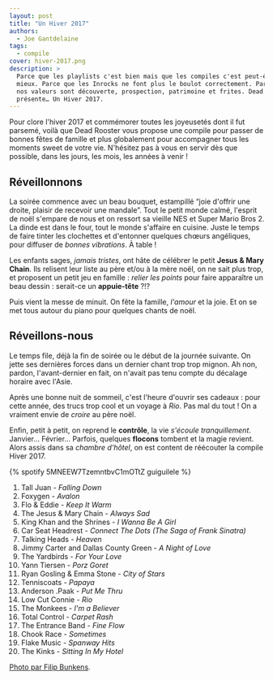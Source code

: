 ```yaml
---
layout: post
title: "Un Hiver 2017"
authors:
  - Joe Gantdelaine
tags:
  - compile
cover: hiver-2017.png
description: >
  Parce que les playlists c'est bien mais que les compiles c'est peut-être
  mieux. Parce que les Inrocks ne font plus le boulot correctement. Parce que
  nos valeurs sont découverte, prospection, patrimoine et frites. Dead Rooster
  présente… Un Hiver 2017.
---
```


Pour clore l'hiver 2017 et commémorer toutes les joyeusetés dont il fut parsemé,
voilà que Dead Rooster vous propose une compile pour passer de bonnes fêtes de
famille et plus globalement pour accompagner tous les moments sweet de votre
vie. N'hésitez pas à vous en servir dès que possible, dans les jours, les mois,
les années à venir !

## Réveillonnons

La soirée commence avec un beau bouquet, estampillé “joie d'offrir une droite,
plaisir de recevoir une mandale”. Tout le petit monde calmé, l'esprit de noël
s'empare de nous et on ressort sa vieille NES et Super Mario Bros 2. La dinde
est dans le four, tout le monde s'affaire en cuisine. Juste le temps de faire
tinter les clochettes et d'entonner quelques chœurs angéliques, pour diffuser de
_bonnes vibrations_. À table !

Les enfants sages, _jamais tristes_, ont hâte de célébrer le petit **Jesus &
Mary Chain**. Ils relisent leur liste au père et/ou à la mère noël, on ne sait
plus trop, et proposent un petit jeu en famille : _relier les points_ pour faire
apparaître un beau dessin : serait-ce un **appuie-tête** ?!?

Puis vient la messe de minuit. On fête la famille, _l'amour_ et la joie. Et on
se met tous autour du piano pour quelques chants de noël.

## Réveillons-nous

Le temps file, déjà la fin de soirée ou le début de la journée suivante. On
jette ses dernières forces dans un dernier chant trop trop mignon. Ah non,
pardon, l'avant-dernier en fait, on n'avait pas tenu compte du décalage horaire
avec l'Asie.

Après une bonne nuit de sommeil, c'est l'heure d'ouvrir ses cadeaux : pour cette
année, des trucs trop cool et un voyage à _Rio_. Pas mal du tout ! On a vraiment
envie de _croire_ au père noël.

Enfin, petit à petit, on reprend le **contrôle**, la vie _s'écoule
tranquillement_. Janvier… Février… Parfois, quelques **flocons** tombent et la
magie revient. Alors assis dans sa _chambre d'hôtel_, on est content de
réécouter la compile Hiver 2017.

{% spotify 5MNEEW7TzemntbvC1mOTtZ guiguilele %}

1. Tall Juan - _Falling Down_
1. Foxygen - _Avalon_
1. Flo & Eddie - _Keep It Warm_
1. The Jesus & Mary Chain - _Always Sad_
1. King Khan and the Shrines - _I Wanna Be A Girl_
1. Car Seat Headrest - _Connect The Dots (The Saga of Frank Sinatra)_
1. Talking Heads - _Heaven_
1. Jimmy Carter and Dallas County Green - _A Night of Love_
1. The Yardbirds - _For Your Love_
1. Yann Tiersen - _Porz Goret_
1. Ryan Gosling & Emma Stone - _City of Stars_
1. Tenniscoats - _Papaya_
1. Anderson .Paak - _Put Me Thru_
1. Low Cut Connie - _Rio_
1. The Monkees - _I'm a Believer_
1. Total Control - _Carpet Rash_
1. The Entrance Band - _Fine Flow_
1. Chook Race - _Sometimes_
1. Flake Music - _Spanway Hits_
1. The Kinks - _Sitting In My Hotel_

[Photo par Filip Bunkens](https://unsplash.com/photos/R5SrmZPoO40).
